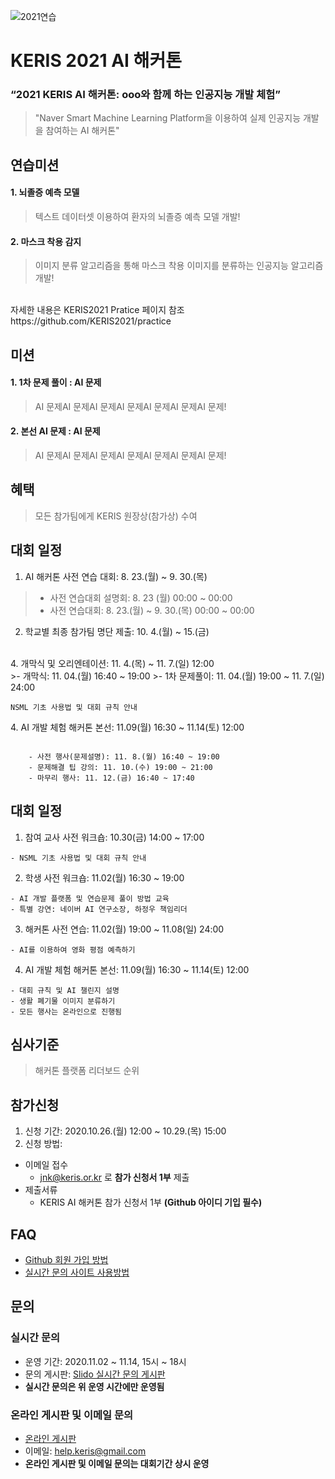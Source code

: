 ![2021연습](https://user-images.githubusercontent.com/84825409/119595987-643b4d80-be19-11eb-8582-1408bc9f4bdb.png)

# KERIS 2021 AI 해커톤
### “2021 KERIS AI 해커톤: ooo와 함께 하는 인공지능 개발 체험”
> "Naver Smart Machine Learning Platform을 이용하여 실제 인공지능 개발을 참여하는 AI 해커톤"
  
## 연습미션 
#### 1. 뇌졸증 예측 모델<br>
> 텍스트 데이터셋 이용하여 환자의 뇌졸증 예측 모델 개발!
#### 2. 마스크 착용 감지<br>
> 이미지 분류 알고리즘을 통해 마스크 착용 이미지를 분류하는 인공지능 알고리즘 개발!<br>
<br>
자세한 내용은 KERIS2021 Pratice 페이지 참조<br>
https://github.com/KERIS2021/practice

## 미션
#### 1. 1차 문제 풀이 : AI 문제<br>
> AI 문제AI 문제AI 문제AI 문제AI 문제AI 문제AI 문제!
#### 2. 본선 AI 문제 : AI 문제<br>
> AI 문제AI 문제AI 문제AI 문제AI 문제AI 문제AI 문제!<br>

## 혜택
> 모든 참가팀에게 KERIS 원장상(참가상) 수여



## 대회 일정
1. AI 해커톤 사전 연습 대회: 8. 23.(월) ~ 9. 30.(목)<br>
>- 사전 연습대회 설명회: 8. 23 (월) 00:00 ~ 00:00
>- 사전 연습대회: 8. 23.(월) ~ 9. 30.(목) 00:00 ~ 00:00
2. 학교별 최종 참가팀 명단 제출: 10. 4.(월) ~ 15.(금)<br>
<br>
4. 개막식 및 오리엔테이션: 11. 4.(목) ~ 11. 7.(일) 12:00<br>
>- 개막식: 11. 04.(월) 16:40 ~ 19:00 
>- 1차 문제풀이: 11. 04.(월) 19:00 ~ 11. 7.(일) 24:00
<pre><code>NSML 기초 사용법 및 대회 규칙 안내 </code></pre>
4. AI 개발 체험 해커톤 본선: 11.09(월) 16:30 ~ 11.14(토) 12:00
<pre><code>
    - 사전 행사(문제설명): 11. 8.(월) 16:40 ~ 19:00  
    - 문제해결 팁 강의: 11. 10.(수) 19:00 ~ 21:00 
    - 마무리 행사: 11. 12.(금) 16:40 ~ 17:40
</code></pre>


## 대회 일정
1. 참여 교사 사전 워크숍: 10.30(금) 14:00 ~ 17:00 
<pre><code>- NSML 기초 사용법 및 대회 규칙 안내 </code></pre>
2. 학생 사전 워크숍: 11.02(월) 16:30 ~ 19:00 
<pre><code>- AI 개발 플랫폼 및 연습문제 풀이 방법 교육
- 특별 강연: 네이버 AI 연구소장, 하정우 책임리더
</code></pre>
3. 해커톤 사전 연습: 11.02(월) 19:00 ~ 11.08(일) 24:00 
<pre><code>- AI를 이용하여 영화 평점 예측하기</code></pre>
4. AI 개발 체험 해커톤 본선: 11.09(월) 16:30 ~ 11.14(토) 12:00
<pre><code>- 대회 규칙 및 AI 챌린지 설명
- 생활 폐기물 이미지 분류하기
- 모든 행사는 온라인으로 진행됨
</code></pre>







## 심사기준
> 해커톤 플랫폼 리더보드 순위

## 참가신청
1. 신청 기간: 2020.10.26.(월) 12:00 ~ 10.29.(목) 15:00 <br>
2. 신청 방법: <br>
  + 이메일 접수
    + jnk@keris.or.kr 로 **참가 신청서 1부** 제출
  + 제출서류
    + KERIS AI 해커톤 참가 신청서 1부 **(Github 아이디 기입 필수)**

## FAQ
* [Github 회원 가입 방법](https://github.com/keris2020/hackathon/issues/2#issue-725131238)
* [실시간 문의 사이트 사용방법](https://github.com/keris2020/hackathon/issues/1#issue-725130546)

## 문의

### 실시간 문의
* 운영 기간: 2020.11.02 ~ 11.14, 15시 ~ 18시
* 문의 게시판: [Slido 실시간 문의 게시판](https://app.sli.do/event/f3usp3m1)
* **실시간 문의은 위 운영 시간에만 운영됨**
 
### 온라인 게시판 및 이메일 문의
* [온라인 게시판](https://github.com/keris2020/hackathon/issues)
* 이메일: help.keris@gmail.com 
* **온라인 게시판 및 이메일 문의는 대회기간 상시 운영**
